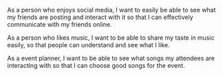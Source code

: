 As a person who enjoys social media, I want to easily be able to see what my friends are posting and interact with it so that I can effectively communicate with my friends online.

As a person who likes music, I want to be able to share my taste in music easily, so that people can understand and see what I like.

As a event planner, I want to be able to see what songs my attendees are interacting with so that I can choose good songs for the event.
